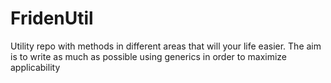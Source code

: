 FridenUtil
==========

Utility repo with methods in different areas that will your life easier. The aim is to write as much as possible using generics in order to maximize applicability 
